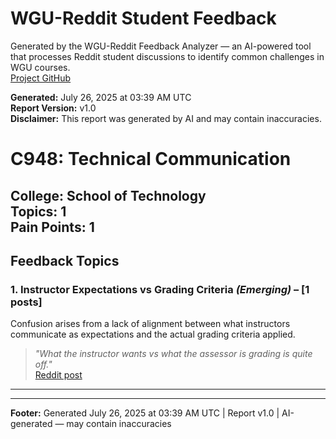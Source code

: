 # WGU-Reddit Student Feedback

Generated by the WGU-Reddit Feedback Analyzer — an AI-powered tool that processes Reddit student discussions to identify common challenges in WGU courses.  
[Project GitHub](https://wgudataninja.github.io/wgu-reddit-monitoring-pipeline/)

**Generated:** July 26, 2025 at 03:39 AM UTC  
**Report Version:** v1.0  
**Disclaimer:** This report was generated by AI and may contain inaccuracies.  
# C948: Technical Communication
**College:** School of Technology  
**Topics:** 1  
**Pain Points:** 1  
---
## Feedback Topics
### 1. Instructor Expectations vs Grading Criteria _(Emerging)_ – [1 posts]
Confusion arises from a lack of alignment between what instructors communicate as expectations and the actual grading criteria applied.  
> _"What the instructor wants vs what the assessor is grading is quite off."_  
> [Reddit post](https://reddit.com/comments/1841smz)  
---
---
**Footer:** Generated July 26, 2025 at 03:39 AM UTC | Report v1.0 | AI-generated — may contain inaccuracies  